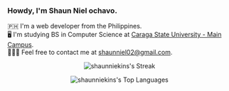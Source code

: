### Howdy, I'm Shaun Niel ochavo.

🇵🇭 I'm a web developer from the Philippines. \
🖥️ I'm studying BS in Computer Science at [Caraga State University - Main Campus](https://www.carsu.edu.ph/). \
👨🏻‍💻 Feel free to contact me at [shaunniel02@gmail.com](mailto:shaunniel02@gmail.com).

<p align="center">
  <img alt="shaunniekins's Streak" src="https://github-readme-streak-stats.herokuapp.com/?user=shaunniekins&theme=radical&hide_border=false">
</p>

<p align="center">
  <img alt="shaunniekins's Top Languages" src="https://github-readme-stats.vercel.app/api/top-langs/?username=shaunniekins&theme=radical&show_icons=true&hide_border=false&layout=compact">
</p>
